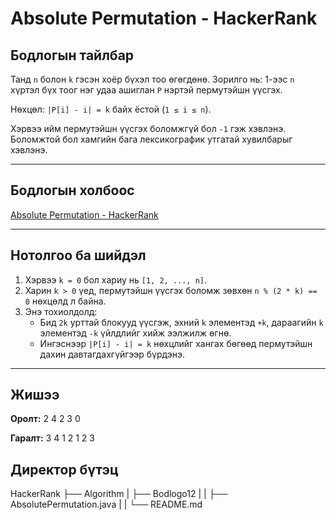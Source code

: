 # Absolute Permutation - HackerRank

## Бодлогын тайлбар

Танд `n` болон `k` гэсэн хоёр бүхэл тоо өгөгдөнө. Зорилго нь: 1-ээс `n` хүртэл бүх тоог нэг удаа ашиглан `P` нэртэй пермутэйшн үүсгэх.

Нөхцөл: `|P[i] - i| = k` байх ёстой (`1 ≤ i ≤ n`).

Хэрвээ ийм пермутэйшн үүсгэх боломжгүй бол `-1` гэж хэвлэнэ. Боломжтой бол хамгийн бага лексикографик утгатай хувилбарыг хэвлэнэ.

---

## Бодлогын холбоос

[Absolute Permutation - HackerRank](https://www.hackerrank.com/challenges/absolute-permutation/)

---

## Нотолгоо ба шийдэл

1. Хэрвээ `k = 0` бол хариу нь `[1, 2, ..., n]`.
2. Харин `k > 0` үед, пермутэйшн үүсгэх боломж зөвхөн `n % (2 * k) == 0` нөхцөлд л байна.
3. Энэ тохиолдолд:
   - Бид `2k` урттай блокууд үүсгэж, эхний `k` элементэд `+k`, дараагийн `k` элементэд `-k` үйлдлийг хийж ээлжилж өгнө.
   - Ингэснээр `|P[i] - i| = k` нөхцлийг хангах бөгөөд пермутэйшн дахин давтагдахгүйгээр бүрдэнэ.

---

## Жишээ

**Оролт:**
2
4 2
3 0

**Гаралт:**
3 4 1 2
1 2 3

## Директор бүтэц

HackerRank
├── Algorithm
| ├── Bodlogo12
| | ├── AbsolutePermutation.java
| | └── README.md
